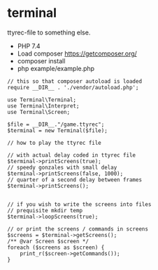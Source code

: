 # terminal
ttyrec-file to something else.

- PHP 7.4
- Load composer https://getcomposer.org/
- composer install
- php example/example.php

```
// this so that composer autoload is loaded
require __DIR__ . './vendor/autoload.php';

use Terminal\Terminal;
use Terminal\Interpret;
use Terminal\Screen;

$file = __DIR__."/game.ttyrec";
$terminal = new Terminal($file);

// how to play the ttyrec file

// with actual delay coded in ttyrec file
$terminal->printScreens(true);
// speedy gonzales with small delay
$terminal->printScreens(false, 1000);
// quarter of a second delay between frames
$terminal->printScreens();


// if you wish to write the screens into files
// prequisite mkdir temp
$terminal->loopScreens(true);

// or print the screens / commands in screens
$screens = $terminal->getScreens();
/** @var Screen $screen */
foreach ($screens as $screen) {
    print_r($screen->getCommands());
}

```
